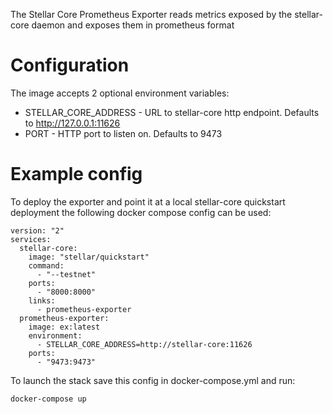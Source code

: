 The Stellar Core Prometheus Exporter reads metrics exposed by the
stellar-core daemon and exposes them in prometheus format


# Configuration

The image accepts 2 optional environment variables:
 * STELLAR_CORE_ADDRESS - URL to stellar-core http endpoint. Defaults to http://127.0.0.1:11626
 * PORT - HTTP port to listen on. Defaults to 9473

# Example config

To deploy the exporter and point it at a local stellar-core quickstart deployment the following docker compose config can be used:

```
version: "2"
services:
  stellar-core:
    image: "stellar/quickstart"
    command:
      - "--testnet"
    ports:
      - "8000:8000"
    links:
      - prometheus-exporter
  prometheus-exporter:
    image: ex:latest
    environment:
      - STELLAR_CORE_ADDRESS=http://stellar-core:11626
    ports:
      - "9473:9473"
```

To launch the stack save this config in docker-compose.yml and run:
```
docker-compose up
```
